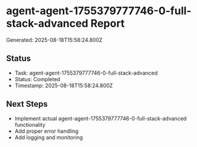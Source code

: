 # agent-agent-1755379777746-0-full-stack-advanced Report

Generated: 2025-08-18T15:58:24.800Z

## Status
- Task: agent-agent-1755379777746-0-full-stack-advanced
- Status: Completed
- Timestamp: 2025-08-18T15:58:24.800Z

## Next Steps
- Implement actual agent-agent-1755379777746-0-full-stack-advanced functionality
- Add proper error handling
- Add logging and monitoring
